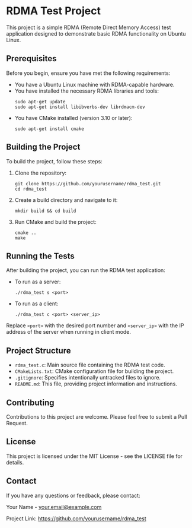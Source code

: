 # RDMA Test Project

This project is a simple RDMA (Remote Direct Memory Access) test application designed to demonstrate basic RDMA functionality on Ubuntu Linux.

## Prerequisites

Before you begin, ensure you have met the following requirements:
* You have a Ubuntu Linux machine with RDMA-capable hardware.
* You have installed the necessary RDMA libraries and tools:
  ```
  sudo apt-get update
  sudo apt-get install libibverbs-dev librdmacm-dev
  ```
* You have CMake installed (version 3.10 or later):
  ```
  sudo apt-get install cmake
  ```

## Building the Project

To build the project, follow these steps:

1. Clone the repository:
   ```
   git clone https://github.com/yourusername/rdma_test.git
   cd rdma_test
   ```

2. Create a build directory and navigate to it:
   ```
   mkdir build && cd build
   ```

3. Run CMake and build the project:
   ```
   cmake ..
   make
   ```

## Running the Tests

After building the project, you can run the RDMA test application:

* To run as a server:
  ```
  ./rdma_test s <port>
  ```

* To run as a client:
  ```
  ./rdma_test c <port> <server_ip>
  ```

Replace `<port>` with the desired port number and `<server_ip>` with the IP address of the server when running in client mode.

## Project Structure

- `rdma_test.c`: Main source file containing the RDMA test code.
- `CMakeLists.txt`: CMake configuration file for building the project.
- `.gitignore`: Specifies intentionally untracked files to ignore.
- `README.md`: This file, providing project information and instructions.

## Contributing

Contributions to this project are welcome. Please feel free to submit a Pull Request.

## License

This project is licensed under the MIT License - see the LICENSE file for details.

## Contact

If you have any questions or feedback, please contact:

Your Name - your.email@example.com

Project Link: https://github.com/yourusername/rdma_test
